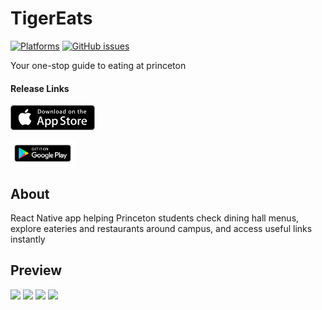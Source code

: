 # TigerEats
[![Platforms](https://img.shields.io/badge/platforms-Android%20|%20iOS-blue.svg)](https://shields.io/)
[![GitHub issues](https://img.shields.io/github/issues/aryanbhasin/tiger-eats)](https://github.com/aryanbhasin/tiger-eats/issues)

Your one-stop guide to eating at princeton

#### Release Links

<a href="https://apps.apple.com/app/tigereats/id1488886363"><img src="./src/assets/images/download-app-store-logo.png" height="40"></a>

<a href="https://play.google.com/store/apps/details?id=com.tigereats"><img src="./src/assets/images/google-play-logo.png" height="40"></a>


## About
React Native app helping Princeton students check dining hall menus, explore eateries and restaurants around campus, and access useful links instantly

## Preview
<img src="https://i.imgur.com/gaSzldB.png"  width="20%"/>   <img src="https://imgur.com/ereBhmY.png"  width="20%"/>   <img src="https://imgur.com/87hn2h8.png"  width="20%"/>   <img src="https://i.imgur.com/M2HJaWj.png"  width="20%"/>

